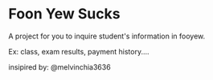 # Foon Yew Sucks

A project for you to inquire student's information in fooyew. 

Ex: class, exam results, payment history....

insipired by: @melvinchia3636
